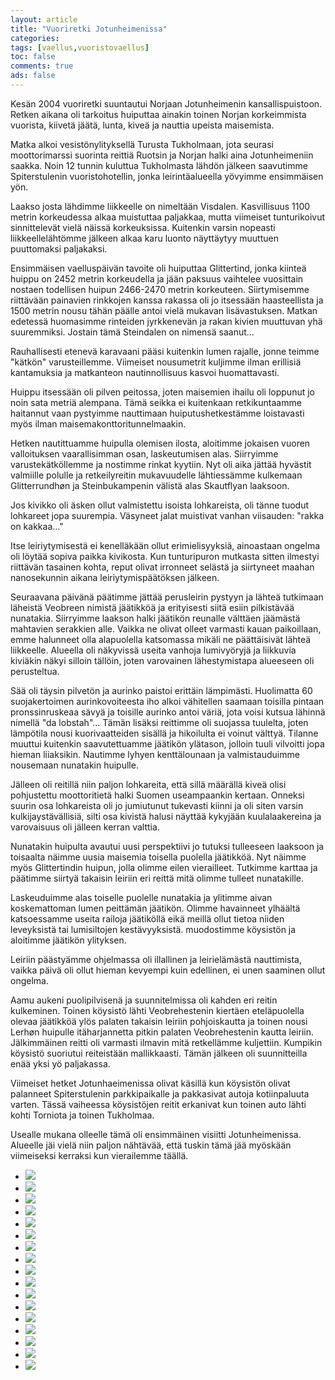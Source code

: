 ```yaml
--- 
layout: article 
title: "Vuoriretki Jotunheimenissa" 
categories: 
tags: [vaellus,vuoristovaellus]
toc: false 
comments: true 
ads: false 
--- 
```


Kesän 2004 vuoriretki suuntautui Norjaan Jotunheimenin
kansallispuistoon. Retken aikana oli tarkoitus huiputtaa ainakin toinen
Norjan korkeimmista vuorista, kiivetä jäätä, lunta, kiveä ja nauttia
upeista maisemista.

Matka alkoi vesistönylityksellä Turusta Tukholmaan, jota seurasi
moottorimarssi suorinta reittiä Ruotsin ja Norjan halki aina
Jotunheimeniin saakka. Noin 12 tunnin kuluttua Tukholmasta lähdön
jälkeen saavutimme Spiterstulenin vuoristohotellin, jonka
leirintäalueella yövyimme ensimmäisen yön.

Laakso josta lähdimme liikkeelle on nimeltään Visdalen. Kasvillisuus
1100 metrin korkeudessa alkaa muistuttaa paljakkaa, mutta viimeiset
tunturikoivut sinnittelevät vielä näissä korkeuksissa. Kuitenkin varsin
nopeasti liikkeellelähtömme jälkeen alkaa karu luonto näyttäytyy
muuttuen puuttomaksi paljakaksi.

Ensimmäisen vaelluspäivän tavoite oli huiputtaa Glittertind, jonka
kiinteä huippu on 2452 metrin korkeudella ja jään paksuus vaihtelee
vuosittain nostaen todellisen huipun 2466-2470 metrin korkeuteen.
Siirtymisemme riittävään painavien rinkkojen kanssa rakassa oli jo
itsessään haasteellista ja 1500 metrin nousu tähän päälle antoi vielä
mukavan lisävastuksen. Matkan edetessä huomasimme rinteiden jyrkkenevän
ja rakan kivien muuttuvan yhä suuremmiksi. Jostain tämä Steindalen on
nimensä saanut...

Rauhallisesti etenevä karavaani pääsi kuitenkin lumen rajalle, jonne
teimme "kätkön" varusteillemme. Viimeiset nousumetrit kuljimme ilman
erillisiä kantamuksia ja matkanteon nautinnollisuus kasvoi
huomattavasti.

Huippu itsessään oli pilven peitossa, joten maisemien ihailu oli
loppunut jo noin sata metriä alempana. Tämä seikka ei kuitenkaan
retkikuntaamme haitannut vaan pystyimme nauttimaan huiputushetkestämme
loistavasti myös ilman maisemakonttoritunnelmaakin.

Hetken nautittuamme huipulla olemisen ilosta, aloitimme jokaisen vuoren
valloituksen vaarallisimman osan, laskeutumisen alas. Siirryimme
varustekätköllemme ja nostimme rinkat kyytiin. Nyt oli aika jättää
hyvästit valmiille polulle ja retkeilyreitin mukavuudelle lähtiessämme
kulkemaan Glitterrundhøn ja Steinbukampenin välistä alas Skautflyan
laaksoon.

Jos kivikko oli äsken ollut valmistettu isoista lohkareista, oli tänne
tuodut lohkareet jopa suurempia. Väsyneet jalat muistivat vanhan
viisauden: "rakka on kakkaa..."

Itse leiriytymisestä ei kenelläkään ollut erimielisyyksiä, ainoastaan
ongelma oli löytää sopiva paikka kivikosta. Kun tunturipuron mutkasta
sitten ilmestyi riittävän tasainen kohta, reput olivat irronneet selästä
ja siirtyneet maahan nanosekunnin aikana leiriytymispäätöksen jälkeen.

Seuraavana päivänä päätimme jättää perusleirin pystyyn ja lähteä
tutkimaan läheistä Veobreen nimistä jäätikköä ja erityisesti siitä esiin
pilkistävää nunatakia. Siirryimme laakson halki jäätikön reunalle
välttäen jäämästä mahtavien serakkien alle. Vaikka ne olivat olleet
varmasti kauan paikoillaan, emme halunneet olla alapuolella katsomassa
mikäli ne päättäisivät lähteä liikkeelle. Alueella oli näkyvissä useita
vanhoja lumivyöryjä ja liikkuvia kiviäkin näkyi silloin tällöin, joten
varovainen lähestymistapa alueeseen oli perusteltua.

Sää oli täysin pilvetön ja aurinko paistoi erittäin lämpimästi.
Huolimatta 60 suojakertoimen aurinkovoiteesta iho alkoi vähitellen
saamaan toisilla pintaan pronssinruskeaa sävyä ja toisille aurinko antoi
väriä, jota voisi kutsua lähinnä nimellä "da lobstah"... Tämän lisäksi
reittimme oli suojassa tuulelta, joten lämpötila nousi kuorivaatteiden
sisällä ja hikoilulta ei voinut välttyä. Tilanne muuttui kuitenkin
saavutettuamme jäätikön ylätason, jolloin tuuli vilvoitti jopa hieman
liiaksikin. Nautimme lyhyen kenttälounaan ja valmistauduimme nousemaan
nunatakin huipulle.

Jälleen oli reitillä niin paljon lohkareita, että sillä määrällä kiveä
olisi pohjustettu moottoritietä halki Suomen useampaankin kertaan.
Onneksi suurin osa lohkareista oli jo jumiutunut tukevasti kiinni ja oli
siten varsin kulkijaystävällisiä, silti osa kivistä halusi näyttää
kykyjään kuulalaakereina ja varovaisuus oli jälleen kerran valttia.

Nunatakin huipulta avautui uusi perspektiivi jo tutuksi tulleeseen
laaksoon ja toisaalta näimme uusia maisemia toisella puolella jäätikköä.
Nyt näimme myös Glittertindin huipun, jolla olimme eilen vierailleet.
Tutkimme karttaa ja päätimme siirtyä takaisin leiriin eri reittä mitä
olimme tulleet nunatakille.

Laskeuduimme alas toiselle puolelle nunatakia ja ylitimme aivan
koskemattoman lumen peittämän jäätikön. Olimme havainneet ylhäältä
katsoessamme useita railoja jäätiköllä eikä meillä ollut tietoa niiden
leveyksistä tai lumisiltojen kestävyyksistä. muodostimme köysistön ja
aloitimme jäätikön ylityksen.

Leiriin päästyämme ohjelmassa oli illallinen ja leirielämästä
nauttimista, vaikka päivä oli ollut hieman kevyempi kuin edellinen, ei
unen saaminen ollut ongelma.

Aamu aukeni puolipilvisenä ja suunnitelmissa oli kahden eri reitin
kulkeminen. Toinen köysistö lähti Veobrehestenin kiertäen eteläpuolella
olevaa jäätikköä ylös palaten takaisin leiriin pohjoiskautta ja toinen
nousi Lerhøn huipulle itäharjannetta pitkin palaten Veobrehestenin
kautta leiriin. Jälkimmäinen reitti oli varmasti ilmavin mitä
retkellämme kuljettiin. Kumpikin köysistö suoriutui reiteistään
mallikkaasti. Tämän jälkeen oli suunnitteilla enää yksi yö paljakassa.

Viimeiset hetket Jotunhaeimenissa olivat käsillä kun köysistön olivat
palanneet Spiterstulenin parkkipaikalle ja pakkasivat autoja
kotiinpaluuta varten. Tässä vaiheessa köysistöjen reitit erkanivat kun
toinen auto lähti kohti Torniota ja toinen Tukholmaa.

Usealle mukana olleelle tämä oli ensimmäinen visiitti Jotunheimenissa.
Alueelle jäi vielä niin paljon nähtävää, että tuskin tämä jää myöskään
viimeiseksi kerraksi kun vierailemme täällä.

<div class="image-gallery">

-   [![](/Media/Default/ImageGalleries/vuoriretki-jotunheimenissa/Thumbnails/Vuoriretki%202004%20112.jpg)](/Media/Default/ImageGalleries/vuoriretki-jotunheimenissa/Vuoriretki%202004%20112.jpg)
-   [![](/Media/Default/ImageGalleries/vuoriretki-jotunheimenissa/Thumbnails/vuoriretki2004_01b.jpg)](/Media/Default/ImageGalleries/vuoriretki-jotunheimenissa/vuoriretki2004_01b.jpg)
-   [![](/Media/Default/ImageGalleries/vuoriretki-jotunheimenissa/Thumbnails/vuoriretki2004_02b.jpg)](/Media/Default/ImageGalleries/vuoriretki-jotunheimenissa/vuoriretki2004_02b.jpg)
-   [![](/Media/Default/ImageGalleries/vuoriretki-jotunheimenissa/Thumbnails/vuoriretki2004_05b.jpg)](/Media/Default/ImageGalleries/vuoriretki-jotunheimenissa/vuoriretki2004_05b.jpg)
-   [![](/Media/Default/ImageGalleries/vuoriretki-jotunheimenissa/Thumbnails/vuoriretki2004_06b.jpg)](/Media/Default/ImageGalleries/vuoriretki-jotunheimenissa/vuoriretki2004_06b.jpg)
-   [![](/Media/Default/ImageGalleries/vuoriretki-jotunheimenissa/Thumbnails/vuoriretki2004_07b.jpg)](/Media/Default/ImageGalleries/vuoriretki-jotunheimenissa/vuoriretki2004_07b.jpg)
-   [![](/Media/Default/ImageGalleries/vuoriretki-jotunheimenissa/Thumbnails/vuoriretki2004_08b.jpg)](/Media/Default/ImageGalleries/vuoriretki-jotunheimenissa/vuoriretki2004_08b.jpg)
-   [![](/Media/Default/ImageGalleries/vuoriretki-jotunheimenissa/Thumbnails/vuoriretki2004_09b.jpg)](/Media/Default/ImageGalleries/vuoriretki-jotunheimenissa/vuoriretki2004_09b.jpg)
-   [![](/Media/Default/ImageGalleries/vuoriretki-jotunheimenissa/Thumbnails/vuoriretki2004_10b.jpg)](/Media/Default/ImageGalleries/vuoriretki-jotunheimenissa/vuoriretki2004_10b.jpg)
-   [![](/Media/Default/ImageGalleries/vuoriretki-jotunheimenissa/Thumbnails/vuoriretki2004_11b.jpg)](/Media/Default/ImageGalleries/vuoriretki-jotunheimenissa/vuoriretki2004_11b.jpg)
-   [![](/Media/Default/ImageGalleries/vuoriretki-jotunheimenissa/Thumbnails/vuoriretki2004_12b.jpg)](/Media/Default/ImageGalleries/vuoriretki-jotunheimenissa/vuoriretki2004_12b.jpg)
-   [![](/Media/Default/ImageGalleries/vuoriretki-jotunheimenissa/Thumbnails/vuoriretki2004_14b.jpg)](/Media/Default/ImageGalleries/vuoriretki-jotunheimenissa/vuoriretki2004_14b.jpg)
-   [![](/Media/Default/ImageGalleries/vuoriretki-jotunheimenissa/Thumbnails/vuoriretki2004_15b.jpg)](/Media/Default/ImageGalleries/vuoriretki-jotunheimenissa/vuoriretki2004_15b.jpg)
-   [![](/Media/Default/ImageGalleries/vuoriretki-jotunheimenissa/Thumbnails/vuoriretki2004_16b.jpg)](/Media/Default/ImageGalleries/vuoriretki-jotunheimenissa/vuoriretki2004_16b.jpg)
-   [![](/Media/Default/ImageGalleries/vuoriretki-jotunheimenissa/Thumbnails/vuoriretki2004_17b.jpg)](/Media/Default/ImageGalleries/vuoriretki-jotunheimenissa/vuoriretki2004_17b.jpg)
-   [![](/Media/Default/ImageGalleries/vuoriretki-jotunheimenissa/Thumbnails/vuoriretki2004_18b.jpg)](/Media/Default/ImageGalleries/vuoriretki-jotunheimenissa/vuoriretki2004_18b.jpg)
-   [![](/Media/Default/ImageGalleries/vuoriretki-jotunheimenissa/Thumbnails/vuoriretki2004_19b.jpg)](/Media/Default/ImageGalleries/vuoriretki-jotunheimenissa/vuoriretki2004_19b.jpg)

</div>
